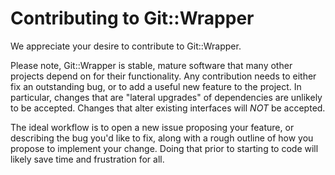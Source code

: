 # Contributing to Git::Wrapper

We appreciate your desire to contribute to Git::Wrapper.

Please note, Git::Wrapper is stable, mature software that many other
projects depend on for their functionality. Any contribution needs to
either fix an outstanding bug, or to add a useful new feature to the
project. In particular, changes that are "lateral upgrades" of
dependencies are unlikely to be accepted. Changes that alter existing
interfaces will _NOT_ be accepted.

The ideal workflow is to open a new issue proposing your feature, or
describing the bug you'd like to fix, along with a rough outline of
how you propose to implement your change. Doing that prior to starting
to code will likely save time and frustration for all.
